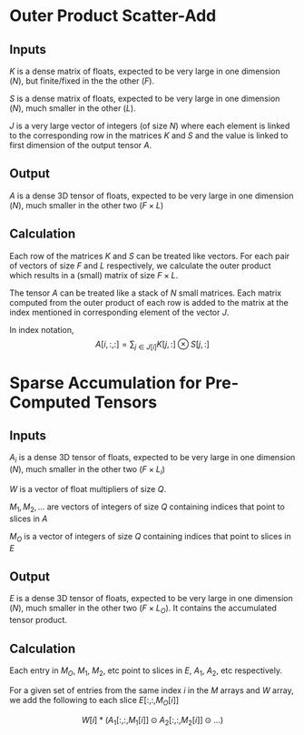 
# Outer Product Scatter-Add

## Inputs

$K$ is a dense matrix of floats, expected to be very large in one dimension ($N$), but finite/fixed in the the other ($F$).

$S$ is a dense matrix of floats, expected to be very large in one dimension ($N$), much smaller in the other ($L$).

$J$ is a very large vector of integers (of size $N$) where each element is linked to the corresponding row in the matrices $K$ and $S$ and the value is linked to first dimension of the output tensor $A$.

## Output

$A$ is a dense 3D tensor of floats, expected to be very large in one dimension ($N$), much smaller in the other two ($F \times L$)

## Calculation

Each row of the matrices $K$ and $S$ can be treated like vectors.
For each pair of vectors of size $F$ and $L$ respectively, we calculate the outer product which results in a (small) matrix of size $F \times L$.

The tensor $A$ can be treated like a stack of $N$ small matrices.
Each matrix computed from the outer product of each row is added to the matrix at the index mentioned in corresponding element of the vector $J$.

In index notation,
$$A[i,:, :] = \sum_{j \in J[i]} K[j, :] \otimes S[j, :]  $$

# Sparse Accumulation for Pre-Computed Tensors

## Inputs

$A_i$ is a dense 3D tensor of floats, expected to be very large in one dimension ($N$), much smaller in the other two ($F \times L_i$)

$W$ is a vector of float multipliers of size $Q$.

$M_1, M_2, ...$ are vectors of integers of size $Q$ containing indices that point to slices in $A$

$M_O$ is a vector of integers of size $Q$ containing indices that point to slices in $E$

## Output

$E$ is a dense 3D tensor of floats, expected to be very large in one dimension ($N$), much smaller in the other two ($F \times L_O$). It contains the accumulated tensor product.

## Calculation

Each entry in $M_O$, $M_1$, $M_2$, etc point to slices in $E$, $A_1$, $A_2$, etc respectively.

For a given set of entries from the same index $i$ in the $M$ arrays and $W$ array, we add the following to each slice $E[:,:, M_O[i]]$ 

$$ W[i] * ( A_1[:, :, M_1[i]] \odot A_2[:, :, M_2[i]] \odot \dots ) $$
